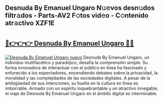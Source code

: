 ## Desnuda By Emanuel Ungaro N𝚞𝚎vos desn𝚞dos filtr𝚊dos - Parts-AV2 F𝚘tos vid𝚎o - C𝚘ntenido atr𝚊ctivo XZF1E

# <h2><a href="http://mbcatry.tromn.icu/?c=Desnuda+By+Emanuel+Ungaro">🔗👉👉👉 Desnuda By Emanuel Ungaro 🔗🔗</a></h2>

[![Desnuda By Emanuel Ungaro nuevo](https://i.imgur.com/pEAQMta.gif)](http://mbcatry.tromn.icu/?c=Desnuda+By+Emanuel+Ungaro)
Desnuda By Emanuel Ungaro, un individuo multifacético y paradójico, desafía la comprensión simple. Su forma innovadora de interactuar con el público en línea ha fascinado y enfurecido a los espectadores, encendiendo debates sobre la privacidad, la moralidad y las complejidades de las sociedades digitales. A pesar de la ambigüedad de sus intenciones, su huella en la cultura en línea es imborrable. Armado con un espíritu inquebrantable y un atractivo innegable, el viaje de Desnuda By Emanuel Ungaro en el ámbito digital es interminable.
